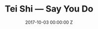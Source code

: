 ---
title: Tei Shi — Say You Do
date: 2017-10-03 00:00:00 Z
categories:
- promo
position: 19
is-front: true
image: "/uploads/tei-shi-say-you-do.jpg"
vimeo: 236598377
director: Bradley + Pablo
production-company: Pulse Films
equipment: Alexa Mini + Uncoated Zeiss Superspeeds
layout: project
---